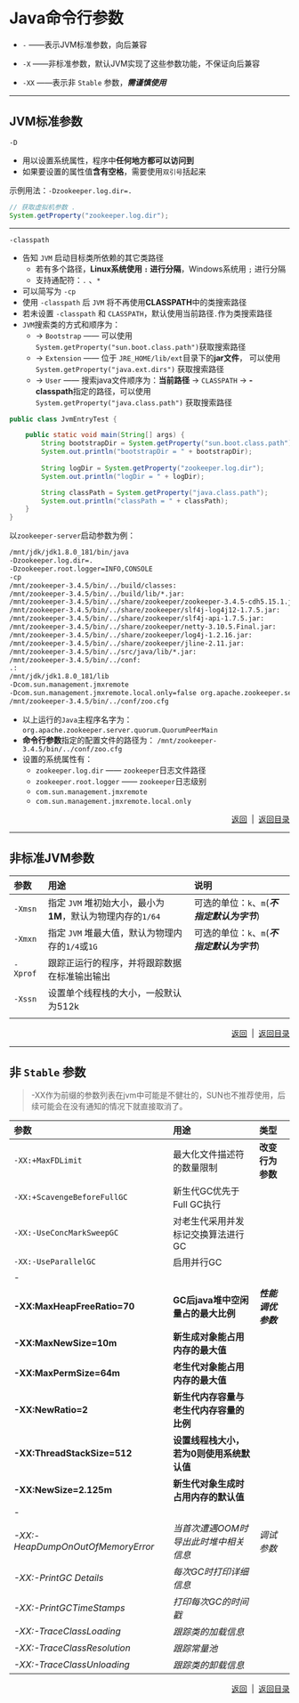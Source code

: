 # <a name="top">Java命令行参数</a>



+ `-` ——表示JVM标准参数，向后兼容

+ `-X` ——非标准参数，默认JVM实现了这些参数功能，不保证向后兼容

+ `-XX` ——表示非 `Stable` 参数，***需谨慎使用***

-----

## <a name="stard_args">JVM标准参数</a>



`-D` 

+ 用以设置系统属性，程序中**任何地方都可以访问到**
+ 如果要设置的属性值**含有空格**，需要使用`双引号`括起来

示例用法：`-Dzookeeper.log.dir=.`
```java
// 获取虚拟机参数 .
System.getProperty("zookeeper.log.dir");
```

----

`-classpath` 

+ 告知 `JVM` 启动目标类所依赖的其它类路径
  + 若有多个路径，**Linux系统使用 `:` 进行分隔**，Windows系统用 `;` 进行分隔
  + 支持通配符：`.` 、`*`
+ 可以简写为 `-cp`
+ 使用 `-classpath` 后 `JVM` 将不再使用**CLASSPATH**中的类搜索路径
+ 若未设置 `-classpath` 和 `CLASSPATH`，默认使用当前路径`.`作为类搜索路径
+ `JVM`搜索类的方式和顺序为：
  + → `Bootstrap` —— 可以使用` System.getProperty("sun.boot.class.path")`获取搜索路径
  + → `Extension` —— 位于 `JRE_HOME/lib/ext`目录下的**jar文件**， 可以使用 `System.getProperty("java.ext.dirs")` 获取搜索路径
  + → `User` —— 搜索java文件顺序为：**当前路径**  → `CLASSPATH` → **-classpath**指定的路径，可以使用`System.getProperty("java.class.path")` 获取搜索路径




```java
public class JvmEntryTest {

    public static void main(String[] args) {
    	String bootstrapDir = System.getProperty("sun.boot.class.path");
        System.out.println("bootstrapDir = " + bootstrapDir);
		
        String logDir = System.getProperty("zookeeper.log.dir");
        System.out.println("logDir = " + logDir);

        String classPath = System.getProperty("java.class.path");
        System.out.println("classPath = " + classPath);
    }
}
```



以`zookeeper-server`启动参数为例：

```sh
/mnt/jdk/jdk1.8.0_181/bin/java 
-Dzookeeper.log.dir=. 
-Dzookeeper.root.logger=INFO,CONSOLE 
-cp 
/mnt/zookeeper-3.4.5/bin/../build/classes:
/mnt/zookeeper-3.4.5/bin/../build/lib/*.jar:
/mnt/zookeeper-3.4.5/bin/../share/zookeeper/zookeeper-3.4.5-cdh5.15.1.jar:
/mnt/zookeeper-3.4.5/bin/../share/zookeeper/slf4j-log4j12-1.7.5.jar:
/mnt/zookeeper-3.4.5/bin/../share/zookeeper/slf4j-api-1.7.5.jar:
/mnt/zookeeper-3.4.5/bin/../share/zookeeper/netty-3.10.5.Final.jar:
/mnt/zookeeper-3.4.5/bin/../share/zookeeper/log4j-1.2.16.jar:
/mnt/zookeeper-3.4.5/bin/../share/zookeeper/jline-2.11.jar:
/mnt/zookeeper-3.4.5/bin/../src/java/lib/*.jar:
/mnt/zookeeper-3.4.5/bin/../conf:
.:
/mnt/jdk/jdk1.8.0_181/lib 
-Dcom.sun.management.jmxremote 
-Dcom.sun.management.jmxremote.local.only=false org.apache.zookeeper.server.quorum.QuorumPeerMain 
/mnt/zookeeper-3.4.5/bin/../conf/zoo.cfg
```

+ 以上运行的`Java`主程序名字为：`org.apache.zookeeper.server.quorum.QuorumPeerMain`
+ **命令行参数**指定的配置文件的路径为： `/mnt/zookeeper-3.4.5/bin/../conf/zoo.cfg`
+ 设置的系统属性有：
  + `zookeeper.log.dir` —— `zookeeper`日志文件路径
  + `zookeeper.root.logger` —— `zookeeper`日志级别
  + `com.sun.management.jmxremote`
  + `com.sun.management.jmxremote.local.only`





<p align="right"><a href="#stard_args">返回</a>&nbsp&nbsp|&nbsp&nbsp<a href="#top">返回目录</a></p>

-----

## <a name="unstard">非标准JVM参数</a>

| 参数       | 用途                                       | 说明   |
| :------- | :--------------------------------------- | :--- |
| `-Xmsn`  | 指定 `JVM` 堆初始大小，最小为**1M**，默认为物理内存的`1/64` |可选的单位：`k`、`m`(***不指定默认为字节***)|
| `-Xmxn`  | 指定 `JVM` 堆最大值，默认为物理内存的`1/4`或`1G`         |可选的单位：`k`、`m`(***不指定默认为字节***)|
| `-Xprof` | 跟踪正运行的程序，并将跟踪数据在标准输出输出|      |
| `-Xssn`   | 设置单个线程栈的大小，一般默认为512k |      |
|          |                                          |      |







<p align="right"><a href="#stard_args">返回</a>&nbsp&nbsp|&nbsp&nbsp<a href="#top">返回目录</a></p>

------

## <a name="un_stable_args">非 `Stable` 参数</a>

> -XX作为前缀的参数列表在jvm中可能是不健壮的，SUN也不推荐使用，后续可能会在没有通知的情况下就直接取消了。

| 参数                                | 用途                      | 类型           |
| :-------------------------------- | :---------------------- | :----------- |
| `-XX:+MaxFDLimit`                 | 最大化文件描述符的数量限制           | **改变行为参数**   |
| `-XX:+ScavengeBeforeFullGC`       | 新生代GC优先于Full GC执行       |              |
| `-XX:-UseConcMarkSweepGC`         | 对老生代采用并发标记交换算法进行GC      |              |
| `-XX:-UseParallelGC`              | 启用并行GC                  |              |
| -                                 |                         |              |
| **-XX:MaxHeapFreeRatio=70**       | **GC后java堆中空闲量占的最大比例**  | ***性能调优参数*** |
| **-XX:MaxNewSize=10m**            | **新生成对象能占用内存的最大值**      |              |
| **-XX:MaxPermSize=64m**           | **老生代对象能占用内存的最大值**      |              |
| **-XX:NewRatio=2**                | **新生代内存容量与老生代内存容量的比例**  |              |
| **-XX:ThreadStackSize=512**       | **设置线程栈大小，若为0则使用系统默认值** |              |
| **-XX:NewSize=2.125m**            | **新生代对象生成时占用内存的默认值**    |              |
| -                                 |                         |              |
| *-XX:-HeapDumpOnOutOfMemoryError* | *当首次遭遇OOM时导出此时堆中相关信息*   | *调试参数*       |
| *-XX:-PrintGC Details*            | *每次GC时打印详细信息*           |              |
| *-XX:-PrintGCTimeStamps*          | *打印每次GC的时间戳*            |              |
| *-XX:-TraceClassLoading*          | *跟踪类的加载信息*              |              |
| *-XX:-TraceClassResolution*       | *跟踪常量池*                 |              |
| *-XX:-TraceClassUnloading*        | *跟踪类的卸载信息*              |              |







<p align="right"><a href="#stard_args">返回</a>&nbsp&nbsp|&nbsp&nbsp<a href="#top">返回目录</a></p>

